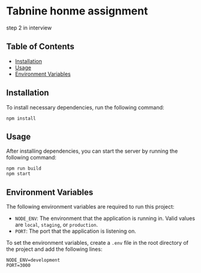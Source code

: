 # Tabnine honme assignment

step 2 in interview

## Table of Contents

- [Installation](#installation)
- [Usage](#usage)
- [Environment Variables](#environment-variables)

## Installation

To install necessary dependencies, run the following command:

```
npm install
```

## Usage

After installing dependencies, you can start the server by running the following command:

```
npm run build
npm start
```

## Environment Variables

The following environment variables are required to run this project:

- `NODE_ENV`: The environment that the application is running in. Valid values are `local`, `staging`, or `production`.
- `PORT`: The port that the application is listening on.

To set the environment variables, create a `.env` file in the root directory of the project and add the following lines:

```
NODE_ENV=development
PORT=3000
```
